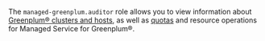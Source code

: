 The `managed-greenplum.auditor` role allows you to view information about [Greenplum® clusters and hosts](../../managed-greenplum/concepts/index.md), as well as [quotas](../../managed-greenplum/concepts/limits.md#quotas) and resource operations for Managed Service for Greenplum®.
